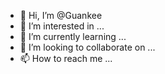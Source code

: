 - 👋 Hi, I’m @Guankee
- 👀 I’m interested in ...
- 🌱 I’m currently learning ...
- 💞️ I’m looking to collaborate on ...
- 📫 How to reach me ...

<!---
Guankee/Guankee is a ✨ special ✨ repository because its `README.md` (this file) appears on your GitHub profile.
You can click the Preview link to take a look at your changes.
--->
